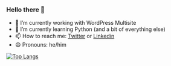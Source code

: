 ### Hello there 👋

- 🔭 I’m currently working with WordPress Multisite
- 🌱 I’m currently learning Python (and a bit of everything else)
- 📫 How to reach me: [Twitter](https://twitter.com/scotnewbury) or [Linkedin](https://linkedin.com/in/scotnewbury)
- 😄 Pronouns: he/him

[![Top Langs](https://github-readme-stats.vercel.app/api/top-langs/?username=scotnewbury&layout=compact)](https://github.com/scotnewbury/)

<!--
**scotnewbury/scotnewbury** is a ✨ _special_ ✨ repository because its `README.md` (this file) appears on your GitHub profile.

Here are some ideas to get you started:

- 👯 I’m looking to collaborate on ...
- 🤔 I’m looking for help with ...
- 💬 Ask me about ...
- ⚡ Fun fact: I'm the father of twins
-->
